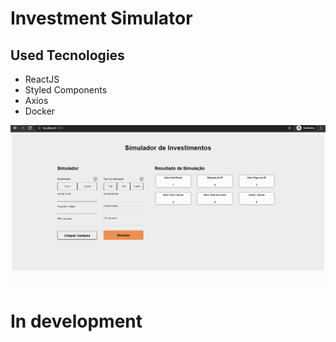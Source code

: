 # Investment Simulator

## Used Tecnologies

<ul>
  <li>ReactJS</>
  <li>Styled Components</li>
  <li>Axios</li>
  <li>Docker</li>
</ul>

<img src="https://github.com/souleonardo/investment-simulator/blob/master/EQI.gif">

# In development
